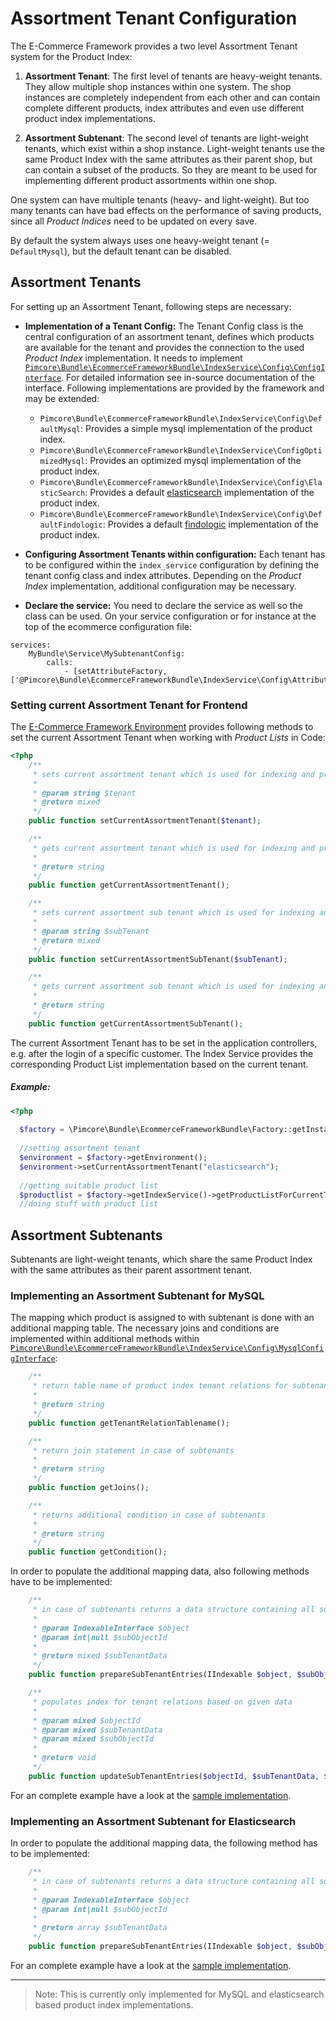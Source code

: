 # Assortment Tenant Configuration

The E-Commerce Framework provides a two level Assortment Tenant system for the Product Index: 

   1. **Assortment Tenant**: The first level of tenants are heavy-weight tenants. They allow multiple shop instances within one 
   system. The shop instances are completely independent from each other and can contain complete different products, 
   index attributes and even use different product index implementations.

   2. **Assortment Subtenant**: The second level of tenants are light-weight tenants, which exist within a shop instance. 
   Light-weight tenants use the same Product Index with the same attributes as their parent shop, but can contain a subset 
   of the products. So they are meant to be used for implementing different product assortments within one shop. 

One system can have multiple tenants (heavy- and light-weight). But too many tenants can have bad effects on the performance 
of saving products, since all *Product Indices* need to be updated on every save. 

By default the system always uses one heavy-weight tenant (= `DefaultMysql`), but the default tenant can be disabled. 


## Assortment Tenants
For setting up an Assortment Tenant, following steps are necessary: 

- **Implementation of a Tenant Config:**
The Tenant Config class is the central configuration of an assortment tenant, defines which products are available for 
the tenant and provides the connection to the used *Product Index* implementation. It needs to implement 
[`Pimcore\Bundle\EcommerceFrameworkBundle\IndexService\Config\ConfigInterface`](https://github.com/pimcore/pimcore/blob/master/bundles/EcommerceFrameworkBundle/IndexService/Config/ConfigInterface.php). 
For detailed information see in-source documentation of the interface. Following implementations are provided by the framework 
and may be extended:
   - `Pimcore\Bundle\EcommerceFrameworkBundle\IndexService\Config\DefaultMysql`: Provides a simple mysql implementation of 
   the product index.
  - `Pimcore\Bundle\EcommerceFrameworkBundle\IndexService\ConfigOptimizedMysql`: Provides an optimized mysql implementation 
  of the product index.
  - `Pimcore\Bundle\EcommerceFrameworkBundle\IndexService\Config\ElasticSearch`: Provides a default [elasticsearch](https://www.elastic.co/) 
  implementation of the product index.
  - `Pimcore\Bundle\EcommerceFrameworkBundle\IndexService\Config\DefaultFindologic`: Provides a default [findologic](https://www.findologic.com/) 
  implementation of the product index.

- **Configuring Assortment Tenants within configuration:**
Each tenant has to be configured within the `index_service` configuration by defining the tenant config class and index 
attributes. Depending on the *Product Index* implementation, additional configuration may be necessary. 

- **Declare the service:**
You need to declare the service as well so the class can be used. On your service configuration or for instance at the top of the ecommerce configuration file:
```
services:
    MyBundle\Service\MySubtenantConfig:
        calls:
            - [setAttributeFactory, ['@Pimcore\Bundle\EcommerceFrameworkBundle\IndexService\Config\AttributeFactory']]
```


### Setting current Assortment Tenant for Frontend
The [E-Commerce Framework Environment](https://github.com/pimcore/pimcore/blob/master/bundles/EcommerceFrameworkBundle/EnvironmentInterface.php#L22-L22) 
provides following methods to set the current Assortment Tenant when working with *Product Lists* in Code: 
```php
<?php
    /**
     * sets current assortment tenant which is used for indexing and product lists
     *
     * @param string $tenant
     * @return mixed
     */
    public function setCurrentAssortmentTenant($tenant);

    /**
     * gets current assortment tenant which is used for indexing and product lists
     *
     * @return string
     */
    public function getCurrentAssortmentTenant();

    /**
     * sets current assortment sub tenant which is used for indexing and product lists
     *
     * @param string $subTenant
     * @return mixed
     */
    public function setCurrentAssortmentSubTenant($subTenant);

    /**
     * gets current assortment sub tenant which is used for indexing and product lists
     *
     * @return string
     */
    public function getCurrentAssortmentSubTenant();
```

The current Assortment Tenant has to be set in the application controllers, e.g. after the login of a specific customer. 
The Index Service provides the corresponding Product List implementation based on the current tenant.


##### Example:
```php
<?php
  
  $factory = \Pimcore\Bundle\EcommerceFrameworkBundle\Factory::getInstance();
  
  //setting assortment tenant
  $environment = $factory->getEnvironment();
  $environment->setCurrentAssortmentTenant("elasticsearch");
  
  //getting suitable product list
  $productlist = $factory->getIndexService()->getProductListForCurrentTenant();
  //doing stuff with product list
```

## Assortment Subtenants
Subtenants are light-weight tenants, which share the same Product Index with the same attributes as their parent 
assortment tenant.

### Implementing an Assortment Subtenant for MySQL
The mapping which product is assigned to with subtenant is done with an additional mapping table. The necessary 
joins and conditions are implemented within additional methods within 
[`Pimcore\Bundle\EcommerceFrameworkBundle\IndexService\Config\MysqlConfigInterface`](https://github.com/pimcore/pimcore/blob/master/bundles/EcommerceFrameworkBundle/IndexService/Config/MysqlConfigInterface.php): 
 
```php
    /**
     * return table name of product index tenant relations for subtenants
     *
     * @return string
     */
    public function getTenantRelationTablename();

    /**
     * return join statement in case of subtenants
     *
     * @return string
     */
    public function getJoins();

    /**
     * returns additional condition in case of subtenants
     *
     * @return string
     */
    public function getCondition();
``` 

In order to populate the additional mapping data, also following methods have to be implemented: 

```php
    /**
     * in case of subtenants returns a data structure containing all sub tenants
     *
     * @param IndexableInterface $object
     * @param int|null $subObjectId
     *
     * @return mixed $subTenantData
     */
    public function prepareSubTenantEntries(IIndexable $object, $subObjectId = null);

    /**
     * populates index for tenant relations based on given data
     *
     * @param mixed $objectId
     * @param mixed $subTenantData
     * @param mixed $subObjectId
     *
     * @return void
     */
    public function updateSubTenantEntries($objectId, $subTenantData, $subObjectId = null);
```

For an complete example have a look at the [sample implementation](https://github.com/pimcore/pimcore/blob/master/bundles/EcommerceFrameworkBundle/IndexService/Config/DefaultMysqlSubTenantConfig.php).


### Implementing an Assortment Subtenant for Elasticsearch

In order to populate the additional mapping data, the following method has to be implemented: 

```php
    /**
     * in case of subtenants returns a data structure containing all sub tenants
     *
     * @param IndexableInterface $object
     * @param int|null $subObjectId
     *
     * @return array $subTenantData
     */
    public function prepareSubTenantEntries(IIndexable $object, $subObjectId = null);

```

For an complete example have a look at the [sample implementation](https://github.com/pimcore/pimcore/blob/master/bundles/EcommerceFrameworkBundle/IndexService/Config/DefaultElasticSearchSubTenantConfig.php).

---

> Note: This is currently only implemented for MySQL and elasticsearch based product index implementations. 
